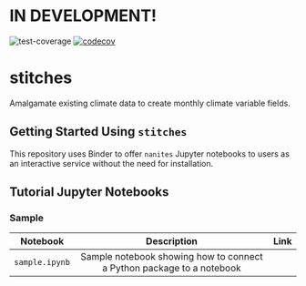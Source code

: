 # IN DEVELOPMENT!

![test-coverage](https://github.com/JGCRI/stitches/workflows/build/badge.svg) [![codecov](https://codecov.io/gh/JGCRI/stitches/branch/master/graph/badge.svg?token=0P0H4B2EI1)](https://codecov.io/gh/JGCRI/stitches)

# stitches
Amalgamate existing climate data to create monthly climate variable fields.

## Getting Started Using `stitches`
This repository uses Binder to offer `nanites` Jupyter notebooks to users as an interactive service without the need for installation.

## Tutorial Jupyter Notebooks
### Sample
| Notebook | Description | Link |
|:-:|:-:|:-:|
| `sample.ipynb` | Sample notebook showing how to connect a Python package to a notebook | |
